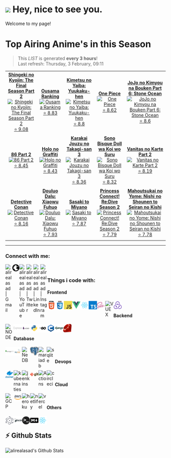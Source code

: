 <h1><img src="https://emojis.slackmojis.com/emojis/images/1531849430/4246/blob-sunglasses.gif?1531849430" width="30"/> Hey, nice to see you.</h1>


<p>Welcome to my page!</p>

# Top Airing Anime's in this Season
> This <i>LIST</i> is generated <b>every 3 hours</b>!</br>Last refresh: Thursday, 3 February, 09:11<br /></p>

|   |   |   |   |  |
| :---:         |     :---:      |          :---: | :---:         |     :---:      |
|[**Shingeki no Kyojin: The Final Season Part 2** ![Shingeki no Kyojin: The Final Season Part 2](https:&#x2F;&#x2F;cdn.myanimelist.net&#x2F;images&#x2F;anime&#x2F;1948&#x2F;120625.jpg?s&#x3D;53584a9c479506f8c779fb38b02d1a6d)  :star:  9.08 ](https:&#x2F;&#x2F;myanimelist.net&#x2F;anime&#x2F;48583&#x2F;Shingeki_no_Kyojin__The_Final_Season_Part_2) |[**Ousama Ranking** ![Ousama Ranking](https:&#x2F;&#x2F;cdn.myanimelist.net&#x2F;images&#x2F;anime&#x2F;1347&#x2F;117616.jpg?s&#x3D;1fc7d9cfcad3dfca1cee2e11b5b74ef4)  :star:  8.83 ](https:&#x2F;&#x2F;myanimelist.net&#x2F;anime&#x2F;40834&#x2F;Ousama_Ranking) |[**Kimetsu no Yaiba: Yuukaku-hen** ![Kimetsu no Yaiba: Yuukaku-hen](https:&#x2F;&#x2F;cdn.myanimelist.net&#x2F;images&#x2F;anime&#x2F;1908&#x2F;120036.jpg?s&#x3D;34065463bac342e6efe8bfdbed5d24de)  :star:  8.8 ](https:&#x2F;&#x2F;myanimelist.net&#x2F;anime&#x2F;47778&#x2F;Kimetsu_no_Yaiba__Yuukaku-hen) |[**One Piece** ![One Piece](https:&#x2F;&#x2F;cdn.myanimelist.net&#x2F;images&#x2F;anime&#x2F;6&#x2F;73245.jpg?s&#x3D;f792b8c9e28534ae455d06b15e686a14)  :star:  8.62 ](https:&#x2F;&#x2F;myanimelist.net&#x2F;anime&#x2F;21&#x2F;One_Piece) |[**JoJo no Kimyou na Bouken Part 6: Stone Ocean** ![JoJo no Kimyou na Bouken Part 6: Stone Ocean](https:&#x2F;&#x2F;cdn.myanimelist.net&#x2F;images&#x2F;anime&#x2F;1896&#x2F;119844.jpg?s&#x3D;ad994ecd980913daa64c84a5a3da11bb)  :star:  8.6 ](https:&#x2F;&#x2F;myanimelist.net&#x2F;anime&#x2F;48661&#x2F;JoJo_no_Kimyou_na_Bouken_Part_6__Stone_Ocean) |
|[**86 Part 2** ![86 Part 2](https:&#x2F;&#x2F;cdn.myanimelist.net&#x2F;images&#x2F;anime&#x2F;1321&#x2F;117508.jpg?s&#x3D;c65bc9967a249eb362a1e037e13ebd73)  :star:  8.45 ](https:&#x2F;&#x2F;myanimelist.net&#x2F;anime&#x2F;48569&#x2F;86_Part_2) |[**Holo no Graffiti** ![Holo no Graffiti](https:&#x2F;&#x2F;cdn.myanimelist.net&#x2F;images&#x2F;anime&#x2F;1259&#x2F;110227.jpg?s&#x3D;08c77f58ab974a8fc36af5e2eac9040a)  :star:  8.43 ](https:&#x2F;&#x2F;myanimelist.net&#x2F;anime&#x2F;44042&#x2F;Holo_no_Graffiti) |[**Karakai Jouzu no Takagi-san 3** ![Karakai Jouzu no Takagi-san 3](https:&#x2F;&#x2F;cdn.myanimelist.net&#x2F;images&#x2F;anime&#x2F;1861&#x2F;120361.jpg?s&#x3D;5334524cd9458aa6780d00471b2f07d7)  :star:  8.36 ](https:&#x2F;&#x2F;myanimelist.net&#x2F;anime&#x2F;49721&#x2F;Karakai_Jouzu_no_Takagi-san_3) |[**Sono Bisque Doll wa Koi wo Suru** ![Sono Bisque Doll wa Koi wo Suru](https:&#x2F;&#x2F;cdn.myanimelist.net&#x2F;images&#x2F;anime&#x2F;1179&#x2F;119897.jpg?s&#x3D;f642a2bad47bf9e016ec0efceb5bd13b)  :star:  8.32 ](https:&#x2F;&#x2F;myanimelist.net&#x2F;anime&#x2F;48736&#x2F;Sono_Bisque_Doll_wa_Koi_wo_Suru) |[**Vanitas no Karte Part 2** ![Vanitas no Karte Part 2](https:&#x2F;&#x2F;cdn.myanimelist.net&#x2F;images&#x2F;anime&#x2F;1247&#x2F;120579.jpg?s&#x3D;3d43a809085974215b6002b74e1efe88)  :star:  8.19 ](https:&#x2F;&#x2F;myanimelist.net&#x2F;anime&#x2F;49114&#x2F;Vanitas_no_Karte_Part_2) |
|[**Detective Conan** ![Detective Conan](https:&#x2F;&#x2F;cdn.myanimelist.net&#x2F;images&#x2F;anime&#x2F;7&#x2F;75199.jpg?s&#x3D;529dd40c117676c23a713a83ffc0a87f)  :star:  8.16 ](https:&#x2F;&#x2F;myanimelist.net&#x2F;anime&#x2F;235&#x2F;Detective_Conan) |[**Douluo Dalu: Xiaowu Fuhuo** ![Douluo Dalu: Xiaowu Fuhuo](https:&#x2F;&#x2F;cdn.myanimelist.net&#x2F;images&#x2F;anime&#x2F;1824&#x2F;119398.jpg?s&#x3D;4696d902529a0ab993bc0864ba543074)  :star:  7.93 ](https:&#x2F;&#x2F;myanimelist.net&#x2F;anime&#x2F;50364&#x2F;Douluo_Dalu__Xiaowu_Fuhuo) |[**Sasaki to Miyano** ![Sasaki to Miyano](https:&#x2F;&#x2F;cdn.myanimelist.net&#x2F;images&#x2F;anime&#x2F;1182&#x2F;119308.jpg?s&#x3D;fb09fa9a74658a56229af3a27d597ef1)  :star:  7.87 ](https:&#x2F;&#x2F;myanimelist.net&#x2F;anime&#x2F;44055&#x2F;Sasaki_to_Miyano) |[**Princess Connect! Re:Dive Season 2** ![Princess Connect! Re:Dive Season 2](https:&#x2F;&#x2F;cdn.myanimelist.net&#x2F;images&#x2F;anime&#x2F;1906&#x2F;117145.jpg?s&#x3D;e7833d40d1800f158e0294583af4e3f8)  :star:  7.79 ](https:&#x2F;&#x2F;myanimelist.net&#x2F;anime&#x2F;42670&#x2F;Princess_Connect_Re_Dive_Season_2) |[**Mahoutsukai no Yome: Nishi no Shounen to Seiran no Kishi** ![Mahoutsukai no Yome: Nishi no Shounen to Seiran no Kishi](https:&#x2F;&#x2F;cdn.myanimelist.net&#x2F;images&#x2F;anime&#x2F;1454&#x2F;117626.jpg?s&#x3D;8a7f21b432806bcf6f8a3412af7c8937)  :star:  7.78 ](https:&#x2F;&#x2F;myanimelist.net&#x2F;anime&#x2F;48438&#x2F;Mahoutsukai_no_Yome__Nishi_no_Shounen_to_Seiran_no_Kishi) |



---
### Connect with me:

[<img align="left" alt="alirealasad | Gmail" width="22px" src="https://cdn.jsdelivr.net/npm/simple-icons@v3/icons/gmail.svg" />][email]
[<img align="left" alt="asadali.netlify.app" width="22px" src="https://raw.githubusercontent.com/iconic/open-iconic/master/svg/globe.svg" />][website]
[<img align="left" alt="alirealasad | YouTube" width="22px" src="https://cdn.jsdelivr.net/npm/simple-icons@v3/icons/youtube.svg" />][youtube]
[<img align="left" alt="alirealasad | Twitter" width="22px" src="https://cdn.jsdelivr.net/npm/simple-icons@v3/icons/twitter.svg" />][twitter]
[<img align="left" alt="alirealasad | LinkedIn" width="22px" src="https://cdn.jsdelivr.net/npm/simple-icons@v3/icons/linkedin.svg" />][linkedin]
[<img align="left" alt="alirealasad | Instagram" width="22px" src="https://cdn.jsdelivr.net/npm/simple-icons@v3/icons/instagram.svg" />][instagram]

<br />

### Things i code with:
#### Frontend

[<img align="left" alt="HTML5" width="26px" src="https://raw.githubusercontent.com/github/explore/80688e429a7d4ef2fca1e82350fe8e3517d3494d/topics/html/html.png" />][htmlplaylist]
[<img align="left" alt="CSS3" width="26px" src="https://raw.githubusercontent.com/github/explore/80688e429a7d4ef2fca1e82350fe8e3517d3494d/topics/css/css.png" />][cssplaylist]
[<img align="left" alt="Javascript" width="26px" src="https://raw.githubusercontent.com/github/explore/80688e429a7d4ef2fca1e82350fe8e3517d3494d/topics/javascript/javascript.png" />][jsplaylist]
[<img align="left" alt="VUE" width="26px" src="https://raw.githubusercontent.com/github/explore/80688e429a7d4ef2fca1e82350fe8e3517d3494d/topics/vue/vue.png" />](https://vuejs.org/)
[<img align="left" alt="REACT" width="26px" src="https://raw.githubusercontent.com/github/explore/80688e429a7d4ef2fca1e82350fe8e3517d3494d/topics/react/react.png" />](https://reactjs.org/)
[<img align="left" alt="typescript" width="26px" src="https://raw.githubusercontent.com/github/explore/80688e429a7d4ef2fca1e82350fe8e3517d3494d/topics/typescript/typescript.png" />](https://www.typescriptlang.org/)
[<img align="left" alt="SCSS" width="26px" src="https://raw.githubusercontent.com/github/explore/80688e429a7d4ef2fca1e82350fe8e3517d3494d/topics/sass/sass.png" />](https://sass-lang.com/)
[<img align="left" alt="VUEX" width="26px" src="https://user-images.githubusercontent.com/7110136/29002857-9e802f08-7ab4-11e7-9c31-604b5d0d0c19.png" />](https://vuex.vuejs.org/)
[<img align="left" alt="REDUX" width="26px" src="https://raw.githubusercontent.com/github/explore/80688e429a7d4ef2fca1e82350fe8e3517d3494d/topics/redux/redux.png" />](https://redux.js.org/)
<br />

#### Backend

[<img align="left" alt="NODE" width="26px" src="https://avatars3.githubusercontent.com/u/9950313?s=200&v=4" />](https://nodejs.org/en/)
[<img align="left" alt="express" width="26px" src="https://raw.githubusercontent.com/github/explore/80688e429a7d4ef2fca1e82350fe8e3517d3494d/topics/express/express.png" />](https://www.express.com/)
[<img align="left" alt="elixir" width="26px" src="https://raw.githubusercontent.com/github/explore/d106aa3f6fa091ab80ab5c8cf0d931baff3caaea/topics/elixir/elixir.png" />](https://elixir-lang.org/getting-started/introduction.html)
[<img align="left" alt="python" width="26px" src="https://raw.githubusercontent.com/github/explore/80688e429a7d4ef2fca1e82350fe8e3517d3494d/topics/python/python.png" />](https://www.python.org/)
[<img align="left" alt="GO" width="26px" src="https://raw.githubusercontent.com/github/explore/80688e429a7d4ef2fca1e82350fe8e3517d3494d/topics/go/go.png" />](https://golang.org/)
[<img align="left" alt="C" width="26px" src="https://raw.githubusercontent.com/github/explore/80688e429a7d4ef2fca1e82350fe8e3517d3494d/topics/c/c.png" />](https://www.cprogramming.com/)
[<img align="left" alt="django" width="26px" src="https://raw.githubusercontent.com/github/explore/80688e429a7d4ef2fca1e82350fe8e3517d3494d/topics/django/django.png" />](https://www.djangoproject.com/)
[<img align="left" alt="ruby" width="26px" src="https://raw.githubusercontent.com/github/explore/80688e429a7d4ef2fca1e82350fe8e3517d3494d/topics/ruby/ruby.png" />](https://www.ruby-lang.org/en/)
<br />

#### Database

[<img align="left" alt="mongodb" width="26px" src="https://raw.githubusercontent.com/github/explore/80688e429a7d4ef2fca1e82350fe8e3517d3494d/topics/mongodb/mongodb.png" />](https://www.mongodb.com/)
[<img align="left" alt="mysql" width="26px" src="https://raw.githubusercontent.com/github/explore/80688e429a7d4ef2fca1e82350fe8e3517d3494d/topics/mysql/mysql.png" />](https://www.mysql.com/)
[<img align="left" alt="NeDB" width="26px" src="https://camo.githubusercontent.com/bed5a99a9fe4e543269919d65aea0910cc73ccad/687474703a2f2f692e696d6775722e636f6d2f394f31784846622e706e67" />](https://dbdb.io/db/nedb)
[<img align="left" alt="postgresql" width="26px" src="https://raw.githubusercontent.com/github/explore/80688e429a7d4ef2fca1e82350fe8e3517d3494d/topics/postgresql/postgresql.png" />](https://www.postgresql.org/)
[<img align="left" alt="mariadb" width="26px" src="https://avatars0.githubusercontent.com/u/4739304?s=200&v=4" />](https://mariadb.org/)
[<img align="left" alt="sqlite" width="26px" src="https://www.sqlite.org/images/sqlite370_banner.gif" />](https://www.sqlite.org/index.html)
<br />

#### Devops

[<img align="left" alt="docker" width="26px" src="https://raw.githubusercontent.com/github/explore/80688e429a7d4ef2fca1e82350fe8e3517d3494d/topics/docker/docker.png" />](https://www.docker.com/)
[<img align="left" alt="kubernaties" width="26px" src="https://avatars3.githubusercontent.com/u/13629408?s=200&v=4" />](https://kubernetes.io/)
[<img align="left" alt="jenkins" width="26px" src="https://jenkins.io/sites/default/files/jenkins_logo.png" />](https://www.jenkins.io/)
[<img align="left" alt="git" width="26px" src="https://raw.githubusercontent.com/github/explore/80688e429a7d4ef2fca1e82350fe8e3517d3494d/topics/git/git.png" />][gitplaylist]
[<img align="left" alt="Actions" width="26px" src="https://avatars0.githubusercontent.com/u/44036562?s=200&v=4" />](https://github.com/features/actions)
[<img align="left" alt="circleci" width="26px" src="https://avatars2.githubusercontent.com/u/1231870?s=200&v=4" />](https://circleci.com/)
<br />

#### Cloud

[<img align="left" alt="GCP" width="26px" src="https://avatars0.githubusercontent.com/u/2810941?s=200&v=4" />](https://cloud.google.com/)
[<img align="left" alt="AWS" width="26px" src="https://raw.githubusercontent.com/github/explore/fbceb94436312b6dacde68d122a5b9c7d11f9524/topics/aws/aws.png" />](https://aws.amazon.com/)
[<img align="left" alt="heroku" width="26px" src="https://avatars3.githubusercontent.com/u/23211?s=200&v=4" />](http://www.heroku.com/)
[<img align="left" alt="netlify" width="26px" src="https://avatars0.githubusercontent.com/u/7892489?s=200&v=4" />](https://www.netlify.com/)
[<img align="left" alt="vercel" width="26px" src="https://avatars1.githubusercontent.com/u/14985020?s=200&v=4" />](https://vercel.com/)
<br />

#### Others

[<img align="left" alt="electron" width="26px" src="https://raw.githubusercontent.com/github/explore/80688e429a7d4ef2fca1e82350fe8e3517d3494d/topics/electron/electron.png" />](https://www.electronjs.org/)
[<img align="left" alt="bash" width="26px" src="https://raw.githubusercontent.com/github/explore/80688e429a7d4ef2fca1e82350fe8e3517d3494d/topics/bash/bash.png" />](https://www.youtube.com/channel/UC39bf-FZ8f4Om1TJKYY9klQ?view_as=subscriber)
[<img align="left" alt="terminal" width="26px" src="https://raw.githubusercontent.com/github/explore/80688e429a7d4ef2fca1e82350fe8e3517d3494d/topics/terminal/terminal.png" />](https://www.youtube.com/channel/UC39bf-FZ8f4Om1TJKYY9klQ?view_as=subscriber)
[<img align="left" alt="markdown" width="26px" src="https://raw.githubusercontent.com/github/explore/80688e429a7d4ef2fca1e82350fe8e3517d3494d/topics/markdown/markdown.png" />](https://www.youtube.com/channel/UC39bf-FZ8f4Om1TJKYY9klQ?view_as=subscriber)
[<img align="left" alt="react-native" width="26px" src="https://raw.githubusercontent.com/github/explore/80688e429a7d4ef2fca1e82350fe8e3517d3494d/topics/react-native/react-native.png" />](https://reactnative.dev/)
<br />

## :zap: Github Stats
<img align="left" alt="alirealasad's Github Stats" src="https://github-readme-stats.codestackr.vercel.app/api?username=alirealasad&show_icons=true&hide_border=true" />

[email]: mailto:alirealasad@gmail.com
[website]: https://asadali.netlify.app/
[twitter]: https://twitter.com/alirealasad
[youtube]: https://youtube.com/codingwithasad
[instagram]: https://instagram.com/alirealasad
[linkedin]: https://linkedin.com/in/alirealasad
[htmlplaylist]: https://www.youtube.com/watch?v=aXIvcQZnR54&list=PL1QSoy44luSTuHIj1BkuMDM8Q2Wdn7Suh
[cssplaylist]: https://www.youtube.com/watch?v=N9E62IZUozc&list=PL1QSoy44luSSuWfX_ythMGGBag-WtgDFc
[jsplaylist]: https://www.youtube.com/watch?v=JOj8tmvMnDU&list=PL1QSoy44luSRsNLpOX_jiERHTvyDGnMud
[gitplaylist]: https://www.youtube.com/watch?v=YErjziccNg4&list=PL1QSoy44luST0ZQxRwq98e0y4mMw3mr6C
